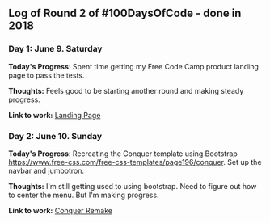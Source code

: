 
## Log of Round 2 of #100DaysOfCode - done in 2018

### Day 1: June 9. Saturday

**Today's Progress**: Spent time getting my Free Code Camp product landing page to pass the tests.  

**Thoughts:** Feels good to be starting another round and making steady progress.

**Link to work:** [Landing Page](https://codepen.io/gavinsimon1/pen/RJGVzB)

### Day 2: June 10. Sunday

**Today's Progress**: Recreating the Conquer template using Bootstrap https://www.free-css.com/free-css-templates/page196/conquer.  Set up the navbar and jumbotron.

**Thoughts:**
I'm still getting used to using bootstrap.  Need to figure out how to center the menu.  But I'm making progress.

**Link to work:** [Conquer Remake](https://codepen.io/gavinsimon1/pen/ERZMBX)


